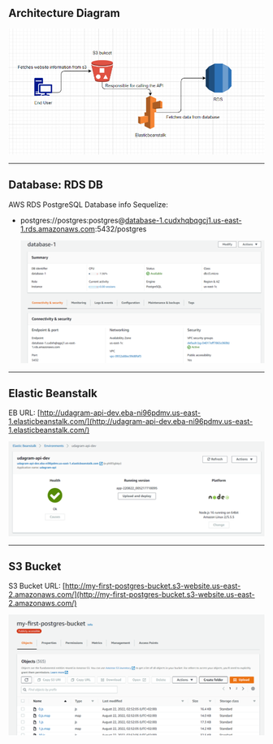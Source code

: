 ## Architecture Diagram

![ARC](Architecture_Diagram.PNG)

---

## Database: RDS DB

AWS RDS PostgreSQL Database info Sequelize:

- postgres://postgres:postgres@[database-1.cudxhqbqgcj1.us-east-1.rds.amazonaws.com](database-1.cudxhqbqgcj1.us-east-1.rds.amazonaws.com):5432/postgres

  ![rds](screenshots/rds.PNG)

---

## Elastic Beanstalk

EB URL: [http://udagram-api-dev.eba-ni96pdmv.us-east-1.elasticbeanstalk.com/](http://udagram-api-dev.eba-ni96pdmv.us-east-1.elasticbeanstalk.com/)

![eb](screenshots/eb.PNG)

---

## S3 Bucket

S3 Bucket URL: [http://my-first-postgres-bucket.s3-website.us-east-2.amazonaws.com/](http://my-first-postgres-bucket.s3-website.us-east-2.amazonaws.com/)

![s3](screenshots/s3.PNG)
